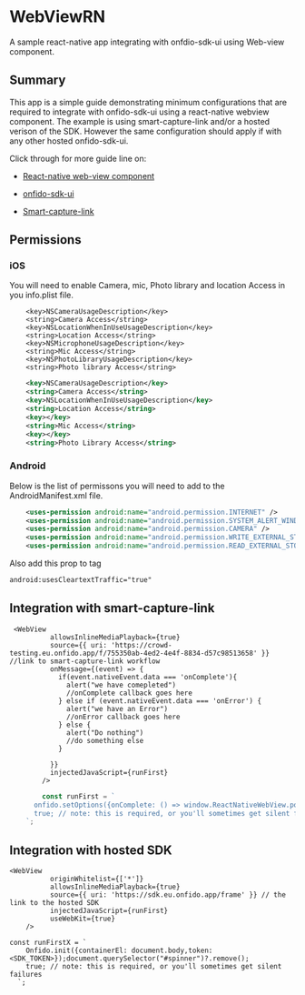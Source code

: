 # WebViewRN
A sample react-native app integrating with onfdio-sdk-ui using Web-view component. 

## Summary

This app is a simple guide demonstrating minimum configurations that are required to integrate with onfido-sdk-ui using a react-native webview component.
The example is using smart-capture-link and/or a hosted verison of the SDK. However the same configuration should apply if with any other hosted onfido-sdk-ui. 

Click through for more guide line on:
- [React-native web-view component](https://github.com/react-native-webview/react-native-webview/blob/master/docs/Guide.md)

- [onfido-sdk-ui](https://documentation.onfido.com/sdk/web/)

- [Smart-capture-link](https://developers.onfido.com/guide/smart-capture-link)



## Permissions

### iOS

You will need to enable Camera, mic, Photo library and location Access in you info.plist file. 

```info.plist
  	<key>NSCameraUsageDescription</key>
	<string>Camera Access</string>
	<key>NSLocationWhenInUseUsageDescription</key>
	<string>Location Access</string>
	<key>NSMicrophoneUsageDescription</key>
	<string>Mic Access</string>
	<key>NSPhotoLibraryUsageDescription</key>
	<string>Photo library Access</string>
```


```AndroidManifest.xml
    <key>NSCameraUsageDescription</key>
    <string>Camera Access</string>
    <key>NSLocationWhenInUseUsageDescription</key>
    <string>Location Access</string>
    <key></key>
    <string>Mic Access</string>
    <key></key>
    <string>Photo Library Access</string>
```    

### Android

Below is the list of permissons you will need to add to the AndroidManifest.xml file. 

```AndroidManifest.xml
    <uses-permission android:name="android.permission.INTERNET" />
    <uses-permission android:name="android.permission.SYSTEM_ALERT_WINDOW"/>
    <uses-permission android:name="android.permission.CAMERA" />
    <uses-permission android:name="android.permission.WRITE_EXTERNAL_STORAGE"/>
    <uses-permission android:name="android.permission.READ_EXTERNAL_STORAGE" />
```    

Also add this prop to <application> tag

```AndroidManifest.xml
android:usesCleartextTraffic="true"
```  
    
## Integration with smart-capture-link



```WebView set up
 <WebView 
          allowsInlineMediaPlayback={true} 
          source={{ uri: 'https://crowd-testing.eu.onfido.app/f/755350ab-4ed2-4e4f-8834-d57c98513658' }} //link to smart-capture-link workflow
          onMessage={(event) => {
            if(event.nativeEvent.data === 'onComplete'){
              alert("we have comepleted")
              //onComplete callback goes here
            } else if (event.nativeEvent.data === 'onError') {
              alert("we have an Error")
              //onError callback goes here
            } else {
              alert("Do nothing")
              //do something else
            }

          }}
          injectedJavaScript={runFirst}
        />
```        

```js
        const runFirst = `
      onfido.setOptions({onComplete: () => window.ReactNativeWebView.postMessage("onComplete"),onError: () => window.ReactNativeWebView.postMessage("onError")});
      true; // note: this is required, or you'll sometimes get silent failures
    `;
``` 


##  Integration with hosted SDK
 
```WebView set up
<WebView 
          originWhitelist={['*']}
          allowsInlineMediaPlayback={true} 
          source={{ uri: 'https://sdk.eu.onfido.app/frame' }} // the link to the hosted SDK
          injectedJavaScript={runFirst}
          useWebKit={true}
    />
```

```Injected js
const runFirstX = `
    Onfido.init({containerEl: document.body,token: <SDK_TOKEN>});document.querySelector("#spinner")?.remove();
    true; // note: this is required, or you'll sometimes get silent failures
  `;
```
